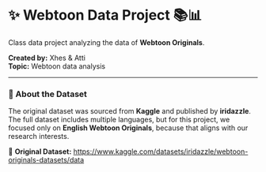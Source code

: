 # ✨ Webtoon Data Project 📚📊

Class data project analyzing the data of **Webtoon Originals**.

**Created by:** Xhes & Atti  
**Topic:** Webtoon data analysis  

---

### 📂 About the Dataset

The original dataset was sourced from **Kaggle** and published by **iridazzle**. The full dataset includes multiple languages, but for this project, we focused only on **English Webtoon Originals**, because that aligns with our research interests.

🔗 **Original Dataset:** https://www.kaggle.com/datasets/iridazzle/webtoon-originals-datasets/data
